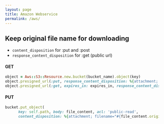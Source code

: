 ```yaml
---
layout: page
title: Amazon Webservice
permalink: /aws/
---
```


## Keep original file name for downloading 
- `content_disposition` for :put and :post
- `response_content_disposition` for :get (public url)
#### GET
```ruby
object = Aws::S3::Resource.new.bucket(bucket_name).object(key)
object.presigned_url(:put, response_content_disposition: %{attachment; filename="#{file_content.original_filename}"})
object.presigned_url(:get, expires_in: expires_in, response_content_disposition: "attachment; filename='#{attachment.name}'")
```
#### PUT
```ruby
bucket.put_object(
      key: self.path, body: file_content, acl: 'public-read',
      content_disposition: %{attachment; filename="#{file_content.original_filename}"})
```